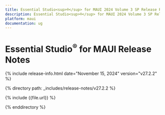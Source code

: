 ```yaml
---
title: Essential Studio<sup>®</sup> for MAUI 2024 Volume 3 SP Release Release Notes  
description: Essential Studio<sup>®</sup> for MAUI 2024 Volume 3 SP Release Release Notes  
platform: maui
documentation: ug
---
```


# Essential Studio<sup>®</sup> for MAUI Release Notes  

{% include release-info.html date="November 15, 2024"  version="v27.2.2" %} 

{% directory path: _includes/release-notes/v27.2.2 %}

{% include {{file.url}} %}

{% enddirectory %}